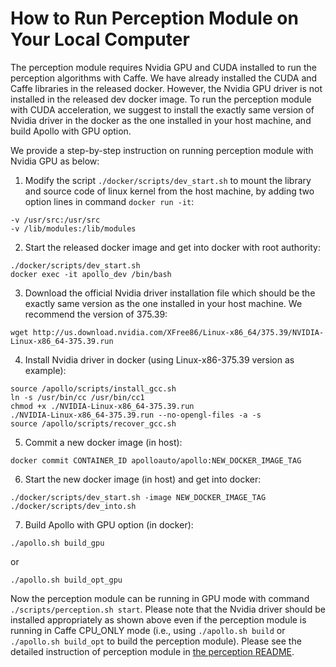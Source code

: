 # How to Run Perception Module on Your Local Computer

The perception module requires Nvidia GPU and CUDA installed to run the perception algorithms with Caffe. We have already installed the CUDA and Caffe libraries in the released docker. However, the Nvidia GPU driver is not installed in the released dev docker image. To run the perception module with CUDA acceleration, we suggest to install the exactly same version of Nvidia driver in the docker as the one installed in your host machine, and build Apollo with GPU option.

We provide a step-by-step instruction on running perception module with Nvidia GPU as below:

1. Modify the script `./docker/scripts/dev_start.sh` to mount the library and source code of linux kernel from the host machine, by adding two option lines in command `docker run -it`:
```
-v /usr/src:/usr/src 
-v /lib/modules:/lib/modules
```

2. Start the released docker image and get into docker with root authority: 
``` 
./docker/scripts/dev_start.sh
docker exec -it apollo_dev /bin/bash
```

3. Download the official Nvidia driver installation file which should be the exactly same version as the one installed in your host machine. We recommend the version of 375.39:
```
wget http://us.download.nvidia.com/XFree86/Linux-x86_64/375.39/NVIDIA-Linux-x86_64-375.39.run
```

4. Install Nvidia driver in docker (using Linux-x86-375.39 version as example):
```
source /apollo/scripts/install_gcc.sh
ln -s /usr/bin/cc /usr/bin/cc1
chmod +x ./NVIDIA-Linux-x86_64-375.39.run
./NVIDIA-Linux-x86_64-375.39.run --no-opengl-files -a -s
source /apollo/scripts/recover_gcc.sh
```

5. Commit a new docker image (in host):
```
docker commit CONTAINER_ID apolloauto/apollo:NEW_DOCKER_IMAGE_TAG
```

6. Start the new docker image (in host) and get into docker:
```
./docker/scripts/dev_start.sh -image NEW_DOCKER_IMAGE_TAG
./docker/scripts/dev_into.sh
```

7. Build Apollo with GPU option (in docker):
```
./apollo.sh build_gpu
```
or 
```
./apollo.sh build_opt_gpu
```

Now the perception module can be running in GPU mode with command `./scripts/perception.sh start`. Please note that the Nvidia driver should be installed appropriately as shown above even if the perception module is running in Caffe CPU_ONLY mode (i.e., using `./apollo.sh build` or `./apollo.sh build_opt` to build the perception module). Please see the detailed instruction of perception module in [the perception README](https://github.com/ApolloAuto/apollo/blob/master/modules/perception/README.md).
